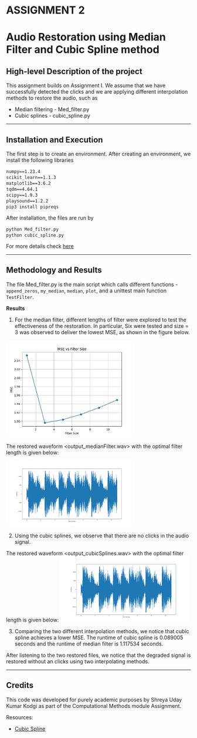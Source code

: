 # ASSIGNMENT 2
# Audio Restoration using Median Filter and Cubic Spline method

## High-level Description of the project
This assignment builds on Assignment I. We assume that we have successfully detected the clicks and we are applying different interpolation methods to restore the audio, such as
- Median filtering - Med_filter.py
- Cubic splines - cubic_spline.py

---

## Installation and Execution

The first step is to create an environment. After creating an environment, we install the following libraries
```
numpy==1.23.4 
scikit_learn==1.1.3
matplotlib==3.6.2
tqdm==4.64.1
scipy==1.9.3 
playsound==1.2.2                             
pip3 install pipreqs
```
After installation, the files are run by 
```
python Med_filter.py
python cubic_spline.py
```
For more details check [here](https://github.com/bndr/pipreqs)

---

## Methodology and Results
The file Med_filter.py is the main script which calls different functions - `append_zeros`, `my_median`, `median`, `plot`, and a unittest main function `TestFilter`. 



**Results**

1. For the median filter, different lengths of filter were explored to test the effectiveness of the restoration. In particular, Six were tested and size = 3 was observed to deliver the lowest MSE, as shown in the figure below.

<img src="Figure_1.png" width="350">

The restored waveform <output_medianFilter.wav> with the optimal filter length is given below:

<img src="two.png" width="350">


2. Using the cubic splines, we observe that there are no clicks in the audio signal.

The restored waveform <output_cubicSplines.wav> with the optimal filter length is given below:
<img src="spline2.png" width="350">

3. Comparing the two different interpolation methods, we notice that cubic spline achieves a lower MSE. The runtime of cubic spline is 0.089005 seconds and the runtime of median filter is 1.117534 seconds. 

After listening to the two restored files, we notice that the degraded signal is restored without an clicks using two interpolating methods.


---
## Credits

This code was developed for purely academic purposes by Shreya Uday Kumar Kodgi as part of the Computational Methods module Assignment.

Resources:
- [Cubic Spline](https://docs.scipy.org/doc/scipy/reference/generated/scipy.interpolate.CubicSpline.html)





